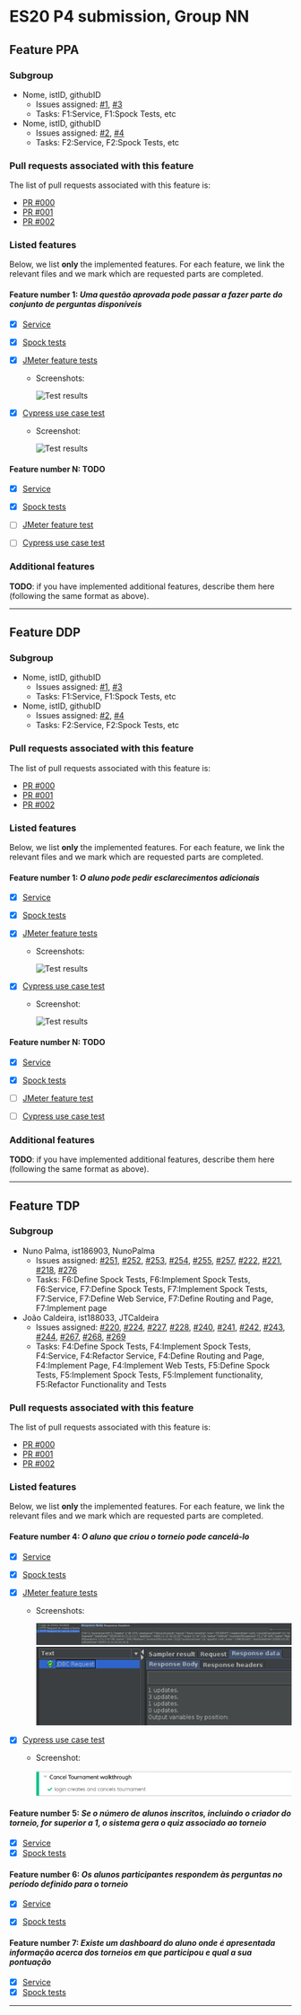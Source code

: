 # ES20 P4 submission, Group NN

## Feature PPA

### Subgroup

 - Nome, istID, githubID
   + Issues assigned: [#1](https://github.com), [#3](https://github.com)
   + Tasks: F1:Service, F1:Spock Tests, etc
 - Nome, istID, githubID
   + Issues assigned: [#2](https://github.com), [#4](https://github.com)
   + Tasks: F2:Service, F2:Spock Tests, etc
 
### Pull requests associated with this feature

The list of pull requests associated with this feature is:

 - [PR #000](https://github.com)
 - [PR #001](https://github.com)
 - [PR #002](https://github.com)


### Listed features

Below, we list **only** the implemented features. For each feature, we link the relevant files and we mark which are requested parts are completed.

#### Feature number 1: _Uma questão aprovada pode passar a fazer parte do conjunto de perguntas disponíveis_

 - [x] [Service](https://github.com)
 - [x] [Spock tests](https://github.com)
 - [x] [JMeter feature tests](https://github.com)
   + Screenshots:
      
     ![Test results](https://raw.githubusercontent.com/tecnico-softeng/templates/master/sprints/p2-images/jmeter_create_1.png)
     
 - [x] [Cypress use case test](https://github.com)
   + Screenshot: 
   
     ![Test results](https://raw.githubusercontent.com/tecnico-softeng/templates/master/sprints/p3-images/cypress_results.png)

#### Feature number N: **TODO**

 - [x] [Service](https://github.com)
 - [x] [Spock tests](https://github.com)
 - [ ] [JMeter feature test](https://github.com)
 - [ ] [Cypress use case test](https://github.com)


### Additional features

**TODO**: if you have implemented additional features, describe them here (following the same format as above).


---

## Feature DDP

### Subgroup

 - Nome, istID, githubID
   + Issues assigned: [#1](https://github.com), [#3](https://github.com)
   + Tasks: F1:Service, F1:Spock Tests, etc
 - Nome, istID, githubID
   + Issues assigned: [#2](https://github.com), [#4](https://github.com)
   + Tasks: F2:Service, F2:Spock Tests, etc
 
### Pull requests associated with this feature

The list of pull requests associated with this feature is:

 - [PR #000](https://github.com)
 - [PR #001](https://github.com)
 - [PR #002](https://github.com)


### Listed features

Below, we list **only** the implemented features. For each feature, we link the relevant files and we mark which are requested parts are completed.

#### Feature number 1: _O aluno pode pedir esclarecimentos adicionais_

 - [x] [Service](https://github.com)
 - [x] [Spock tests](https://github.com)
 - [x] [JMeter feature tests](https://github.com)
   + Screenshots:
      
     ![Test results](https://raw.githubusercontent.com/tecnico-softeng/templates/master/sprints/p2-images/jmeter_create_1.png)
     
 - [x] [Cypress use case test](https://github.com)
   + Screenshot: 
   
     ![Test results](https://raw.githubusercontent.com/tecnico-softeng/templates/master/sprints/p3-images/cypress_results.png)

#### Feature number N: **TODO**

 - [x] [Service](https://github.com)
 - [x] [Spock tests](https://github.com)
 - [ ] [JMeter feature test](https://github.com)
 - [ ] [Cypress use case test](https://github.com)


### Additional features

**TODO**: if you have implemented additional features, describe them here (following the same format as above).


---

## Feature TDP

### Subgroup

 - Nuno Palma, ist186903, NunoPalma
   + Issues assigned: [#251](https://github.com/tecnico-softeng/es20tg_45-project/issues/251), [#252](https://github.com/tecnico-softeng/es20tg_45-project/issues/252), [#253](https://github.com/tecnico-softeng/es20tg_45-project/issues/253), [#254](https://github.com/tecnico-softeng/es20tg_45-project/issues/254), [#255](https://github.com/tecnico-softeng/es20tg_45-project/issues/255), [#257](https://github.com/tecnico-softeng/es20tg_45-project/issues/257), [#222](https://github.com/tecnico-softeng/es20tg_45-project/issues/222), [#221](https://github.com/tecnico-softeng/es20tg_45-project/issues/221), [#218](https://github.com/tecnico-softeng/es20tg_45-project/issues/218), [#276](https://github.com/tecnico-softeng/es20tg_45-project/issues/276)
   + Tasks: F6:Define Spock Tests, F6:Implement Spock Tests, F6:Service, F7:Define Spock Tests, F7:Implement Spock Tests, F7:Service, F7:Define Web Service, F7:Define Routing and Page, F7:Implement page
 - João Caldeira, ist188033, JTCaldeira
   + Issues assigned: [#220](https://github.com/tecnico-softeng/es20tg_45-project/issues/220), [#224](https://github.com/tecnico-softeng/es20tg_45-project/issues/224), [#227](https://github.com/tecnico-softeng/es20tg_45-project/issues/227), [#228](https://github.com/tecnico-softeng/es20tg_45-project/issues/228), [#240](https://github.com/tecnico-softeng/es20tg_45-project/issues/240), [#241](https://github.com/tecnico-softeng/es20tg_45-project/issues/240), [#242](https://github.com/tecnico-softeng/es20tg_45-project/issues/242), [#243](https://github.com/tecnico-softeng/es20tg_45-project/issues/243), [#244](https://github.com/tecnico-softeng/es20tg_45-project/issues/244), [#267](https://github.com/tecnico-softeng/es20tg_45-project/issues/267), [#268](https://github.com/tecnico-softeng/es20tg_45-project/issues/268), [#269](https://github.com/tecnico-softeng/es20tg_45-project/issues/269)
   + Tasks: F4:Define Spock Tests, F4:Implement Spock Tests, F4:Service, F4:Refactor Service, F4:Define Routing and Page, F4:Implement Page, F4:Implement Web Tests, F5:Define Spock Tests, F5:Implement Spock Tests, F5:Implement functionality, F5:Refactor Functionality and Tests
 
### Pull requests associated with this feature

The list of pull requests associated with this feature is:

 - [PR #000](https://github.com)
 - [PR #001](https://github.com)
 - [PR #002](https://github.com)


### Listed features

Below, we list **only** the implemented features. For each feature, we link the relevant files and we mark which are requested parts are completed.

#### Feature number 4: _O aluno que criou o torneio pode cancelá-lo_

 - [x] [Service](https://github.com/tecnico-softeng/es20tg_45-project/blob/torneios-de-perguntas-dev/backend/src/main/java/pt/ulisboa/tecnico/socialsoftware/tutor/tournament/TournamentService.java)
 - [x] [Spock tests](https://github.com/tecnico-softeng/es20tg_45-project/blob/torneios-de-perguntas-dev/backend/src/test/groovy/pt/ulisboa/tecnico/socialsoftware/tutor/tournament/service/CancelTournamentServiceSpockTest.groovy)
 - [x] [JMeter feature tests](https://github.com/tecnico-softeng/es20tg_45-project/blob/torneios-de-perguntas-dev/backend/jmeter/tournament/WSCancelTournamentTest.jmx)
   + Screenshots:
      
     ![Test results](p4-images/TDP4_request.png)
     ![Test results](p4-images/TDP4_teardown.png)
     
 - [x] [Cypress use case test](https://github.com/tecnico-softeng/es20tg_45-project/blob/torneios-de-perguntas-dev/frontend/tests/e2e/specs/tournament/cancelTournament.js)
   + Screenshot: 
   
     ![Test results](p4-images/TDP4_cypress.png)

#### Feature number 5: _Se o número de alunos inscritos, incluindo o criador do torneio, for superior a 1, o sistema gera o quiz associado ao torneio_

 - [x] [Service](https://github.com/tecnico-softeng/es20tg_45-project/blob/torneios-de-perguntas/backend/src/main/java/pt/ulisboa/tecnico/socialsoftware/tutor/tournament/TournamentService.java#L127)
 - [x] [Spock tests](https://github.com/tecnico-softeng/es20tg_45-project/blob/torneios-de-perguntas/backend/src/test/groovy/pt/ulisboa/tecnico/socialsoftware/tutor/tournament/service/CreateAssociatedQuizSpockTest.groovy)

#### Feature number 6: _Os alunos participantes respondem às perguntas no período definido para o torneio_

 - [x] [Service](https://github.com/tecnico-softeng/es20tg_45-project/blob/torneios-de-perguntas-dev/backend/src/main/java/pt/ulisboa/tecnico/socialsoftware/tutor/tournament/TournamentService.java#L119)
 - [x] [Spock tests](https://github.com/tecnico-softeng/es20tg_45-project/blob/torneios-de-perguntas-dev/backend/src/test/groovy/pt/ulisboa/tecnico/socialsoftware/tutor/tournament/service/EnrollStudentTimeConstraintServiceSpockTest.groovy)
     

#### Feature number 7: _Existe um dashboard do aluno onde é apresentada informação acerca dos torneios em que participou e qual a sua pontuação_

 - [x] [Service](https://github.com/tecnico-softeng/es20tg_45-project/blob/torneios-de-perguntas-dev/backend/src/main/java/pt/ulisboa/tecnico/socialsoftware/tutor/tournament/TournamentController.java#L43)
 - [x] [Spock tests](https://github.com/tecnico-softeng/es20tg_45-project/blob/torneios-de-perguntas-dev/backend/src/test/groovy/pt/ulisboa/tecnico/socialsoftware/tutor/tournament/service/GetStudentTournamentStatsServiceSpockTest.groovy)
    
---